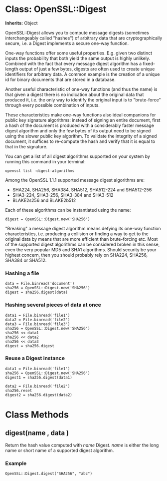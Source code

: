 # Class: OpenSSL::Digest
**Inherits:** Object
    

OpenSSL::Digest allows you to compute message digests (sometimes
interchangeably called "hashes") of arbitrary data that are cryptographically
secure, i.e. a Digest implements a secure one-way function.

One-way functions offer some useful properties. E.g. given two distinct inputs
the probability that both yield the same output is highly unlikely. Combined
with the fact that every message digest algorithm has a fixed-length output of
just a few bytes, digests are often used to create unique identifiers for
arbitrary data. A common example is the creation of a unique id for binary
documents that are stored in a database.

Another useful characteristic of one-way functions (and thus the name) is that
given a digest there is no indication about the original data that produced
it, i.e. the only way to identify the original input is to "brute-force"
through every possible combination of inputs.

These characteristics make one-way functions also ideal companions for public
key signature algorithms: instead of signing an entire document, first a hash
of the document is produced with a considerably faster message digest
algorithm and only the few bytes of its output need to be signed using the
slower public key algorithm. To validate the integrity of a signed document,
it suffices to re-compute the hash and verify that it is equal to that in the
signature.

You can get a list of all digest algorithms supported on your system by
running this command in your terminal:

    openssl list -digest-algorithms

Among the OpenSSL 1.1.1 supported message digest algorithms are:
*   SHA224, SHA256, SHA384, SHA512, SHA512-224 and SHA512-256
*   SHA3-224, SHA3-256, SHA3-384 and SHA3-512
*   BLAKE2s256 and BLAKE2b512

Each of these algorithms can be instantiated using the name:

    digest = OpenSSL::Digest.new('SHA256')

"Breaking" a message digest algorithm means defying its one-way function
characteristics, i.e. producing a collision or finding a way to get to the
original data by means that are more efficient than brute-forcing etc. Most of
the supported digest algorithms can be considered broken in this sense, even
the very popular MD5 and SHA1 algorithms. Should security be your highest
concern, then you should probably rely on SHA224, SHA256, SHA384 or SHA512.

### Hashing a file

    data = File.binread('document')
    sha256 = OpenSSL::Digest.new('SHA256')
    digest = sha256.digest(data)

### Hashing several pieces of data at once

    data1 = File.binread('file1')
    data2 = File.binread('file2')
    data3 = File.binread('file3')
    sha256 = OpenSSL::Digest.new('SHA256')
    sha256 << data1
    sha256 << data2
    sha256 << data3
    digest = sha256.digest

### Reuse a Digest instance

    data1 = File.binread('file1')
    sha256 = OpenSSL::Digest.new('SHA256')
    digest1 = sha256.digest(data1)

    data2 = File.binread('file2')
    sha256.reset
    digest2 = sha256.digest(data2)


# Class Methods
## digest(name , data ) [](#method-c-digest)
Return the hash value computed with *name* Digest. *name* is either the long
name or short name of a supported digest algorithm.

### Example

    OpenSSL::Digest.digest("SHA256", "abc")

